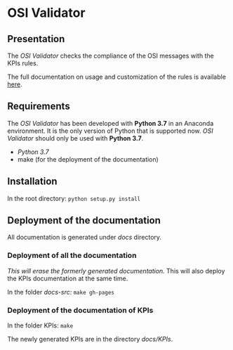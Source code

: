# OSI Validator

## Presentation

The *OSI Validator* checks the compliance of the OSI messages with the KPIs
rules.

The full documentation on usage and customization of the rules is available
[here](https://ainar.github.io/osi-validation/).

## Requirements

The *OSI Validator* has been developed with **Python 3.7** in an Anaconda
environment. It is the only version of Python that is supported now. *OSI
Validator* should only be used with **Python 3.7**.

- *Python 3.7*
- make (for the deployment of the documentation)

## Installation

In the root directory: ``python setup.py install``

## Deployment of the documentation

All documentation is generated under *docs* directory.

### Deployment of all the documentation

*This will erase the formerly generated documentation.* This will also deploy
the KPIs documentation at the same time.

In the folder *docs-src*: `make gh-pages`

### Deployment of the documentation of KPIs

In the folder KPIs: `make`

The newly generated KPIs are in the directory *docs/KPIs*.